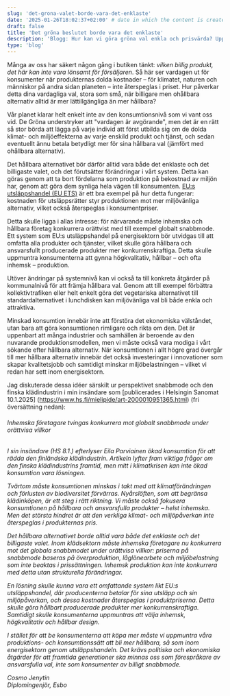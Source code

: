 ```yaml
---
slug: 'det-grona-valet-borde-vara-det-enklaste'
date: '2025-01-26T18:02:37+02:00' # date in which the content is created - defaults to "today"
draft: false
title: 'Det gröna beslutet borde vara det enklaste'
description: 'Blogg: Hur kan vi göra gröna val enkla och prisvärda? Upptäck en lösning som kommer att göra vår konsumtion mer hållbar genom utsläppshandel och förändringar på systemnivå.'
type: 'blog'
---
```


Många av oss har säkert någon gång i butiken tänkt: *vilken billig produkt, det här kan inte vara lönsamt för försäljaren*. Så här ser vardagen ut för konsumenter när produkternas dolda kostnader – för klimatet, naturen och människor på andra sidan planeten – inte återspeglas i priset. Hur påverkar detta dina vardagliga val, stora som små, när billigare men ohållbara alternativ alltid är mer lättillgängliga än mer hållbara?

Vår planet klarar helt enkelt inte av den konsumtionsnivå som vi vant oss vid. De Gröna understryker att "vardagen är avgörande", men det är en rätt så stor börda att lägga på varje individ att först utbilda sig om de dolda klimat- och miljöeffekterna av varje enskild produkt och tjänst, och sedan eventuellt ännu betala betydligt mer för sina hållbara val (jämfört med ohållbara alternativ).

Det hållbara alternativet bör därför alltid vara både det enklaste och det billigaste valet, och det förutsätter förändringar i vårt system. Detta kan göras genom att ta bort fördelarna som produktion på bekostnad av miljön har, genom att göra dem synliga hela vägen till konsumenten. [EU:s utsläppshandel (EU ETS)](https://climate.ec.europa.eu/eu-action/eu-emissions-trading-system-eu-ets_en) är ett bra exempel på hur detta fungerar: kostnaden för utsläppsrätter styr produktionen mot mer miljövänliga alternativ, vilket också återspeglas i konsumentpriser.

Detta skulle ligga i allas intresse: för närvarande måste inhemska och hållbara företag konkurrera orättvist med till exempel globalt snabbmode. Ett system som EU:s utsläppshandel på energisektorn bör utvidgas till att omfatta alla produkter och tjänster, vilket skulle göra hållbara och ansvarsfullt producerade produkter mer konkurrenskraftiga. Detta skulle uppmuntra konsumenterna att gynna högkvalitativ, hållbar – och ofta inhemsk – produktion.

Utöver ändringar på systemnivå kan vi också ta till konkreta åtgärder på kommunalnivå för att främja hållbara val. Genom att till exempel förbättra kollektivtrafiken eller helt enkelt göra det vegetariska alternativet till standardalternativet i lunchdisken kan miljövänliga val bli både enkla och attraktiva.

Minskad konsumtion innebär inte att förstöra det ekonomiska välståndet, utan bara att göra konsumtionen rimligare och rikta om den. Det är uppenbart att många industrier och samhällen är beroende av den nuvarande produktionsmodellen, men vi måste också vara modiga i vårt sökande efter hållbara alternativ. När konsumtionen i allt högre grad övergår till mer hållbara alternativ innebär det också investeringar i innovationer som skapar kvalitetsjobb och samtidigt minskar miljöbelastningen – vilket vi redan har sett inom energisektorn.

Jag diskuterade dessa idéer särskilt ur perspektivet snabbmode och den finska klädindustrin i min insändare som [publicerades i Helsingin Sanomat 10.1.2025] (https://www.hs.fi/mielipide/art-2000010951365.html) (fri översättning nedan):

###### *Inhemska företagare tvingas konkurrera mot globalt snabbmode under orättvisa villkor*

*I sin insändare (HS 8.1.) efterlyser Eila Parviainen ökad konsumtion för att rädda den finländska klädindustrin. Artikeln lyfter fram viktiga frågor om den finska klädindustrins framtid, men mitt i klimatkrisen kan inte ökad konsumtion vara lösningen.*

*Tvärtom måste konsumtionen minskas i takt med att klimatförändringen och förlusten av biodiversitet förvärras. Nyårslöften, som att begränsa klädinköpen, är ett steg i rätt riktning. Vi måste också fokusera konsumtionen på hållbara och ansvarsfulla produkter – helst inhemska. Men det största hindret är att den verkliga klimat- och miljöpåverkan inte återspeglas i produkternas pris.*

*Det hållbara alternativet borde alltid vara både det enklaste och det billigaste valet. Inom klädsektorn måste inhemska företagare nu konkurrera mot det globala snabbmodet under orättvisa villkor: priserna på snabbmode baseras på överproduktion, låglönearbete och miljöbelastning som inte beaktas i prissättningen. Inhemsk produktion kan inte konkurrera med detta utan strukturella förändringar.*

*En lösning skulle kunna vara ett omfattande system likt EU:s utsläppshandel, där producenterna betalar för sina utsläpp och sin miljöpåverkan, och dessa kostnader återspeglas i produktpriserna. Detta skulle göra hållbart producerade produkter mer konkurrenskraftiga. Samtidigt skulle konsumenterna uppmuntras att välja inhemsk, högkvalitativ och hållbar design.*

*I stället för att be konsumenterna att köpa mer måste vi uppmuntra våra produktions- och konsumtionssätt att bli mer hållbara, så som inom energisektorn genom utsläppshandeln. Det krävs politiska och ekonomiska åtgärder för att framtida generationer ska minnas oss som förespråkare av ansvarsfulla val, inte som konsumenter av billigt snabbmode.*

*Cosmo Jenytin*  
*Diplomingenjör, Esbo*
